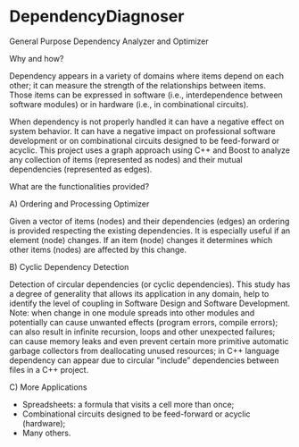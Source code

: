 # DependencyDiagnoser

General Purpose Dependency Analyzer and Optimizer

Why and how? 

Dependency appears in a variety of domains where items depend on each other; it can measure the strength of the relationships between items. Those items can be expressed in software (i.e., interdependence between software modules) or in hardware (i.e., in combinational circuits). 

When dependency is not properly handled it can have a negative effect on system behavior. It can have a negative impact on professional software development or on combinational circuits designed to be feed-forward or acyclic. This project uses a graph approach using C++ and Boost to analyze any collection of items (represented as nodes) and their mutual dependencies (represented as edges).


What are the functionalities provided?

A) Ordering and Processing Optimizer 

Given a vector of items (nodes) and their dependencies (edges) an ordering is provided respecting the existing dependencies. It is especially useful if an element (node) changes. If an item (node) changes it determines which other items (nodes) are affected by this change.

B) Cyclic Dependency Detection 

Detection of circular dependencies (or cyclic dependencies). This study has a degree of generality that allows its application in any domain, help to identify the level of coupling in Software Design and Software Development.
Note: when change in one module spreads into other modules and potentially can cause unwanted effects (program errors, compile errors); can also result in infinite recursion, loops and other unexpected failures; can cause memory leaks and even prevent certain more primitive automatic garbage collectors from deallocating unused resources; in C++ language dependency can appear due to circular "include” dependencies between files in a C++ project. 

C) More Applications 

- Spreadsheets: a formula that visits a cell more than once; 
- Combinational circuits designed to be feed-forward or acyclic (hardware); 
- Many others. 
